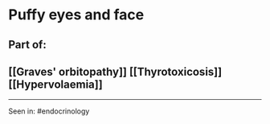 # Puffy eyes and face

## Part of: 
## [[Graves' orbitopathy]] [[Thyrotoxicosis]] [[Hypervolaemia]] 

---

Seen in: #endocrinology 
